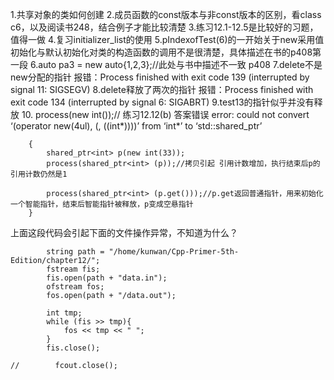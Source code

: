 1.共享对象的类如何创建
2.成员函数的const版本与非const版本的区别，看class c6，以及阅读书248，结合例子才能比较清楚
3.练习12.1-12.5是比较好的习题，值得一做
4.复习initializer_list的使用
5.pIndexofTest(6)的一开始关于new采用值初始化与默认初始化对类的构造函数的调用不是很清楚，具体描述在书的p408第一段
6.auto pa3 = new auto{1,2,3};//此处与书中描述不一致 p408
7.delete不是new分配的指针 报错：Process finished with exit code 139 (interrupted by signal 11: SIGSEGV)
8.delete释放了两次的指针 报错：Process finished with exit code 134 (interrupted by signal 6: SIGABRT)
9.test13的指针似乎并没有释放
10. process(new int());// 练习12.12(b) 答案错误 error: could not convert ‘(operator new(4ul), (<statement>, ((int*)<anonymous>)))’ from ‘int*’ to ‘std::shared_ptr<int>’


```
    {
        shared_ptr<int> p(new int(33));
        process(shared_ptr<int> (p));//拷贝引起 引用计数增加，执行结束后p的引用计数仍然是1

        process(shared_ptr<int> (p.get()));//p.get返回普通指针，用来初始化一个智能指针，结束后智能指针被释放，p变成空悬指针
    }
```
上面这段代码会引起下面的文件操作异常，不知道为什么？
```
        string path = "/home/kunwan/Cpp-Primer-5th-Edition/chapter12/";
        fstream fis;
        fis.open(path + "data.in");
        ofstream fos;
        fos.open(path + "/data.out");

        int tmp;
        while (fis >> tmp){
            fos << tmp << " ";
        }
        fis.close();

//        fcout.close();
    
```
